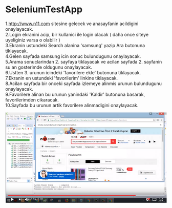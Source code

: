 # SeleniumTestApp
 

1.http://www.n11.com sitesine gelecek ve anasayfanin acildigini onaylayacak. <br/>
2.Login ekranini acip, bir kullanici ile login olacak ( daha once siteye uyeliginiz varsa o olabilir ) <br/>
3.Ekranin ustundeki Search alanina 'samsung' yazip Ara butonuna tiklayacak.  <br/>
4.Gelen sayfada samsung icin sonuc bulundugunu onaylayacak. <br/>
5.Arama sonuclarindan 2. sayfaya tiklayacak ve acilan sayfada 2. sayfanin su an gosterimde oldugunu onaylayacak. <br/>
6.Ustten 3. urunun icindeki 'favorilere ekle' butonuna tiklayacak. <br/> 
7.Ekranin en ustundeki 'favorilerim' linkine tiklayacak. <br/>
8.Acilan sayfada bir onceki sayfada izlemeye alinmis urunun bulundugunu onaylayacak. <br/>
9.Favorilere alinan bu urunun yanindaki 'Kaldir' butonuna basarak, favorilerimden cikaracak. <br/>
10.Sayfada bu urunun artik favorilere alinmadigini onaylayacak. <br/>



 
[![IMAGE ALT TEXT HERE](https://github.com/mustafazorbaz/SeleniumTestApp/blob/master/video.PNG?raw=true)](https://www.youtube.com/watch?v=BanRGE5PuXs&feature=youtu.be?v=YOUTUBE_VIDEO_ID_HERE)  

